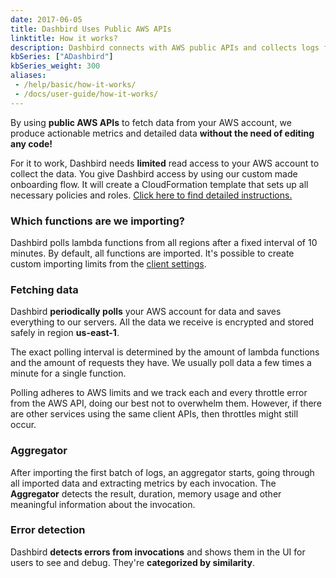 ```yaml
---
date: 2017-06-05
title: Dashbird Uses Public AWS APIs
linktitle: How it works?
description: Dashbird connects with AWS public APIs and collects logs from CloudWatch. We turn these logs into actionable metrics that can be used for monitoring serverless functions. 
kbSeries: ["ADashbird"]
kbSeries_weight: 300
aliases:
 - /help/basic/how-it-works/
 - /docs/user-guide/how-it-works/
---
```


By using **public AWS APIs** to fetch data from your AWS account, we produce actionable metrics and detailed data **without the need of editing any code!**

For it to work, Dashbird needs **limited** read access to your AWS account to collect the data. You give Dashbird access by using our custom made onboarding flow. It will create a CloudFormation template that sets up all necessary policies and roles. [Click here to find detailed instructions.](https://dashbird.io/docs/#under-the-hood)

### Which functions are we importing?

Dashbird polls lambda functions from all regions after a fixed interval of 10 minutes. By default, all functions are imported. It's possible to create custom importing limits from the [client settings](https://app.dashbird.io/client).

### Fetching data

Dashbird **periodically polls** your AWS account for data and saves everything to our servers. All the data we receive is encrypted and stored safely in region <b>us-east-1</b>.

The exact polling interval is determined by the amount of lambda functions and the amount of requests they have. We usually poll data a few times a minute for a single function.

Polling adheres to AWS limits and we track each and every throttle error from the AWS API, doing our best not to overwhelm them. However, if there are other services using the same client APIs, then throttles might still occur.

### Aggregator
After importing the first batch of logs, an aggregator starts, going through all imported data and extracting metrics by each invocation. The **Aggregator** detects the result, duration, memory usage and other meaningful information about the invocation.

### Error detection
Dashbird <b>detects errors from invocations</b> and shows them in the UI for users to see and debug. They're **categorized by similarity**.
